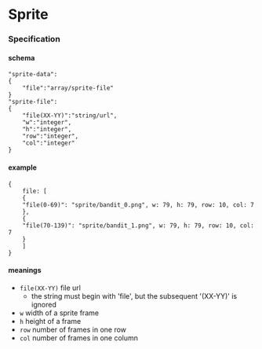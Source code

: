 # Sprite
### Specification

#### schema
```
"sprite-data":
{
	"file":"array/sprite-file"
}
"sprite-file":
{
	"file(XX-YY)":"string/url",
	"w":"integer",
	"h":"integer",
	"row":"integer",
	"col":"integer"
}
```

#### example
```
{
	file: [
	{
	"file(0-69)": "sprite/bandit_0.png", w: 79, h: 79, row: 10, col: 7
	},
	{
	"file(70-139)": "sprite/bandit_1.png", w: 79, h: 79, row: 10, col: 7
	}
	]
}
```

#### meanings
- `file(XX-YY)` file url
	- the string must begin with 'file', but the subsequent '(XX-YY)' is ignored
- `w` width of a sprite frame
- `h` height of a frame
- `row` number of frames in one row
- `col` number of frames in one column
